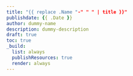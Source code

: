 ```yaml
---
title: "{{ replace .Name "-" " " | title }}"
publishdate: {{ .Date }}
author: dummy-name
description: dummy-description
draft: true
toc: true
_build:
  list: always
  publishResources: true
  render: always
---
```


